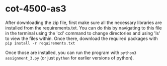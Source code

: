 # cot-4500-as3
After downloading the zip file, first make sure all the necessary libraries are installed from the requirements.txt. You can do this by navigating to this file in the terminal using the 'cd' command to change directories and using 'ls' to view the files within. 
Once there, download the required packages with ```pip install -r requirements.txt```

Once those are installed, you can run the program with ```python3 assignment_3.py``` (or just ```python``` for earlier versions of python).

